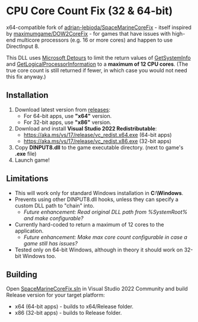 # CPU Core Count Fix (32 & 64-bit)

x64-compatible fork of [adrian-lebioda/SpaceMarineCoreFix](https://github.com/adrian-lebioda/SpaceMarineCoreFix) - itself inspired by [maximumgame/DOW2CoreFix](https://github.com/maximumgame/DOW2CoreFix) - for games that have issues with high-end multicore processors (e.g. 16 or more cores) and happen to use DirectInput 8.

This DLL uses [Microsoft Detours](https://github.com/microsoft/Detours) to limit the return values of [GetSystemInfo](https://learn.microsoft.com/en-us/windows/win32/api/sysinfoapi/nf-sysinfoapi-getsysteminfo) and [GetLogicalProcessorInformation](https://learn.microsoft.com/en-us/windows/win32/api/sysinfoapi/nf-sysinfoapi-getlogicalprocessorinformation) to a **maximum of 12 CPU cores**. (The true core count is still returned if fewer, in which case you would not need this fix anyway.)

## Installation

1. Download latest version from [releases](https://github.com/alexstrout/CPUCoreCountFix/releases):
   - For 64-bit apps, use **"x64"** version.
   - For 32-bit apps, use **"x86"** version.
2. Download and install **Visual Studio 2022 Redistributable**:
   - https://aka.ms/vs/17/release/vc_redist.x64.exe (64-bit apps)
   - https://aka.ms/vs/17/release/vc_redist.x86.exe (32-bit apps)
3. Copy **DINPUT8.dll** to the game executable directory. (next to game's **.exe** file)
4. Launch game!

## Limitations

- This will work only for standard Windows installation in **C:\Windows**.
- Prevents using other DINPUT8.dll hooks, unless they can specify a custom DLL path to "chain" into.
  - *Future enhancement: Read original DLL path from %SystemRoot% and make configurable?*
- Currently hard-coded to return a maximum of 12 cores to the application.
  - *Future enhancement: Make max core count configurable in case a game still has issues?*
- Tested only on 64-bit Windows, although in theory it should work on 32-bit Windows too.

## Building

Open [SpaceMarineCoreFix.sln](SpaceMarineCoreFix.sln) in Visual Studio 2022 Community and build Release version for your target platform:
- x64 (64-bit apps) - builds to x64/Release folder.
- x86 (32-bit apps) - builds to Release folder.
